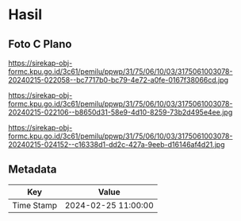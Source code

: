 # Hasil

## Foto C Plano

https://sirekap-obj-formc.kpu.go.id/3c61/pemilu/ppwp/31/75/06/10/03/3175061003078-20240215-022058--bc7717b0-bc79-4e72-a0fe-0167f38066cd.jpg

https://sirekap-obj-formc.kpu.go.id/3c61/pemilu/ppwp/31/75/06/10/03/3175061003078-20240215-022106--b8650d31-58e9-4d10-8259-73b2d495e4ee.jpg

https://sirekap-obj-formc.kpu.go.id/3c61/pemilu/ppwp/31/75/06/10/03/3175061003078-20240215-024152--c16338d1-dd2c-427a-9eeb-d16146af4d21.jpg


## Metadata

| Key        | Value               |
| ---------- | ------------------- |
| Time Stamp | 2024-02-25 11:00:00 |



